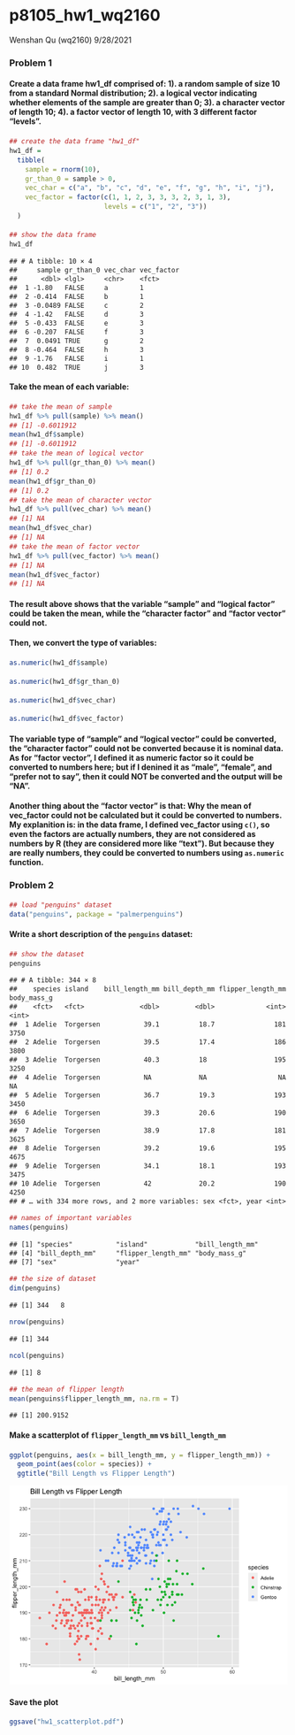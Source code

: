 p8105\_hw1\_wq2160
================
Wenshan Qu (wq2160)
9/28/2021

### Problem 1

#### Create a data frame hw1\_df comprised of: 1). a random sample of size 10 from a standard Normal distribution; 2). a logical vector indicating whether elements of the sample are greater than 0; 3). a character vector of length 10; 4). a factor vector of length 10, with 3 different factor “levels”.

``` r
## create the data frame "hw1_df"
hw1_df =
  tibble(
    sample = rnorm(10),
    gr_than_0 = sample > 0,
    vec_char = c("a", "b", "c", "d", "e", "f", "g", "h", "i", "j"),
    vec_factor = factor(c(1, 1, 2, 3, 3, 3, 2, 3, 1, 3), 
                        levels = c("1", "2", "3"))
  )

## show the data frame
hw1_df
```

    ## # A tibble: 10 × 4
    ##     sample gr_than_0 vec_char vec_factor
    ##      <dbl> <lgl>     <chr>    <fct>     
    ##  1 -1.80   FALSE     a        1         
    ##  2 -0.414  FALSE     b        1         
    ##  3 -0.0489 FALSE     c        2         
    ##  4 -1.42   FALSE     d        3         
    ##  5 -0.433  FALSE     e        3         
    ##  6 -0.207  FALSE     f        3         
    ##  7  0.0491 TRUE      g        2         
    ##  8 -0.464  FALSE     h        3         
    ##  9 -1.76   FALSE     i        1         
    ## 10  0.482  TRUE      j        3

#### Take the mean of each variable:

``` r
## take the mean of sample
hw1_df %>% pull(sample) %>% mean()
## [1] -0.6011912
mean(hw1_df$sample)
## [1] -0.6011912
## take the mean of logical vector
hw1_df %>% pull(gr_than_0) %>% mean()
## [1] 0.2
mean(hw1_df$gr_than_0)
## [1] 0.2
## take the mean of character vector
hw1_df %>% pull(vec_char) %>% mean()
## [1] NA
mean(hw1_df$vec_char)
## [1] NA
## take the mean of factor vector
hw1_df %>% pull(vec_factor) %>% mean()
## [1] NA
mean(hw1_df$vec_factor)
## [1] NA
```

#### The result above shows that the variable “sample” and “logical factor” could be taken the mean, while the “character factor” and “factor vector” could not.

#### Then, we convert the type of variables:

``` r
as.numeric(hw1_df$sample)

as.numeric(hw1_df$gr_than_0)

as.numeric(hw1_df$vec_char)

as.numeric(hw1_df$vec_factor)
```

#### The variable type of “sample” and “logical vector” could be converted, the “character factor” could not be converted because it is nominal data. As for “factor vector”, I defined it as numeric factor so it could be converted to numbers here; but if I denined it as “male”, “female”, and “prefer not to say”, then it could NOT be converted and the output will be “NA”.

#### Another thing about the “factor vector” is that: Why the mean of vec\_factor could not be calculated but it could be converted to numbers. My explanition is: in the data frame, I defined vec\_factor using `c()`, so even the factors are actually numbers, they are not considered as numbers by R (they are considered more like “text”). But because they are really numbers, they could be converted to numbers using `as.numeric` function.

### Problem 2

``` r
## load "penguins" dataset
data("penguins", package = "palmerpenguins")
```

#### Write a short description of the `penguins` dataset:

``` r
## show the dataset
penguins
```

    ## # A tibble: 344 × 8
    ##    species island    bill_length_mm bill_depth_mm flipper_length_mm body_mass_g
    ##    <fct>   <fct>              <dbl>         <dbl>             <int>       <int>
    ##  1 Adelie  Torgersen           39.1          18.7               181        3750
    ##  2 Adelie  Torgersen           39.5          17.4               186        3800
    ##  3 Adelie  Torgersen           40.3          18                 195        3250
    ##  4 Adelie  Torgersen           NA            NA                  NA          NA
    ##  5 Adelie  Torgersen           36.7          19.3               193        3450
    ##  6 Adelie  Torgersen           39.3          20.6               190        3650
    ##  7 Adelie  Torgersen           38.9          17.8               181        3625
    ##  8 Adelie  Torgersen           39.2          19.6               195        4675
    ##  9 Adelie  Torgersen           34.1          18.1               193        3475
    ## 10 Adelie  Torgersen           42            20.2               190        4250
    ## # … with 334 more rows, and 2 more variables: sex <fct>, year <int>

``` r
## names of important variables
names(penguins)
```

    ## [1] "species"           "island"            "bill_length_mm"   
    ## [4] "bill_depth_mm"     "flipper_length_mm" "body_mass_g"      
    ## [7] "sex"               "year"

``` r
## the size of dataset
dim(penguins)
```

    ## [1] 344   8

``` r
nrow(penguins)
```

    ## [1] 344

``` r
ncol(penguins)
```

    ## [1] 8

``` r
## the mean of flipper length
mean(penguins$flipper_length_mm, na.rm = T)
```

    ## [1] 200.9152

#### Make a scatterplot of `flipper_length_mm` vs `bill_length_mm`

``` r
ggplot(penguins, aes(x = bill_length_mm, y = flipper_length_mm)) +
  geom_point(aes(color = species)) +
  ggtitle("Bill Length vs Flipper Length")
```

![](p8105_hw1_wq2160_files/figure-gfm/unnamed-chunk-6-1.png)<!-- -->

#### Save the plot

``` r
ggsave("hw1_scatterplot.pdf")
```
